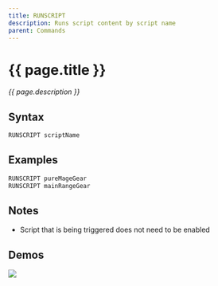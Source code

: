 ```yaml
---
title: RUNSCRIPT
description: Runs script content by script name
parent: Commands
---
```


# {{ page.title }}

_{{ page.description }}_

## Syntax

```java
RUNSCRIPT scriptName 
```

## Examples

```java
RUNSCRIPT pureMageGear
RUNSCRIPT mainRangeGear
```

## Notes

- Script that is being triggered does not need to be enabled

## Demos

![](N/A)

